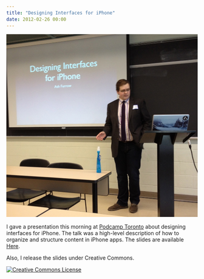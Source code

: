 ```yaml
---
title: "Designing Interfaces for iPhone"
date: 2012-02-26 00:00
---
```


<img src="/img/import/blog/2012/02/designing-interfaces-for-iphone/A49871E0DC6544ADB32226D10F5714E9.jpg" class="img-responsive" />

<p>I gave a presentation this morning at <a href="http://2012.podcamptoronto.com/" target="_blank">Podcamp Toronto</a> about designing interfaces for iPhone. The talk was a high-level description of how to organize and structure content in iPhone apps. The slides are available <a href="https://speakerdeck.com/ashfurrow/designing-interfaces-for-iphone">Here</a>.

<p>Also, I release the slides under Creative Commons.</p>

<a href="http://creativecommons.org/licenses/by/3.0/" rel="license"><img class="aligncenter" style="border-width: 0;" src="http://i.creativecommons.org/l/by/3.0/88x31.png" alt="Creative Commons License"></a>

<!-- more -->

